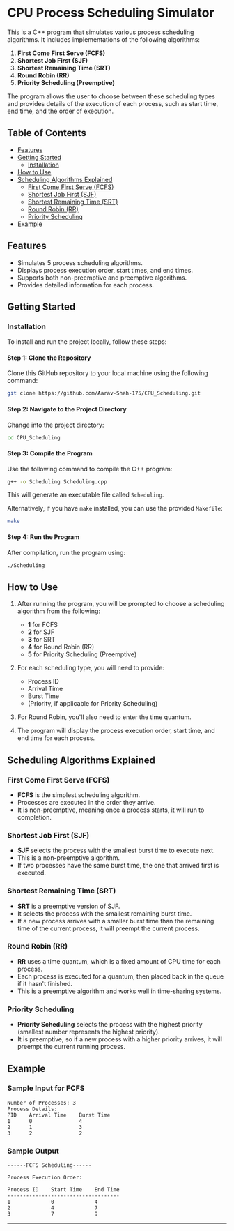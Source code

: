 # CPU Process Scheduling Simulator

This is a C++ program that simulates various process scheduling algorithms. It includes implementations of the following algorithms:

1. **First Come First Serve (FCFS)**
2. **Shortest Job First (SJF)**
3. **Shortest Remaining Time (SRT)**
4. **Round Robin (RR)**
5. **Priority Scheduling (Preemptive)**

The program allows the user to choose between these scheduling types and provides details of the execution of each process, such as start time, end time, and the order of execution.

## Table of Contents

- [Features](#features)
- [Getting Started](#getting-started)
  - [Installation](#installation)
- [How to Use](#how-to-use)
- [Scheduling Algorithms Explained](#scheduling-algorithms-explained)
  - [First Come First Serve (FCFS)](#first-come-first-serve-fcfs)
  - [Shortest Job First (SJF)](#shortest-job-first-sjf)
  - [Shortest Remaining Time (SRT)](#shortest-remaining-time-srt)
  - [Round Robin (RR)](#round-robin-rr)
  - [Priority Scheduling](#priority-scheduling)
- [Example](#example)

## Features

- Simulates 5 process scheduling algorithms.
- Displays process execution order, start times, and end times.
- Supports both non-preemptive and preemptive algorithms.
- Provides detailed information for each process.

## Getting Started

### Installation

To install and run the project locally, follow these steps:

#### Step 1: Clone the Repository

Clone this GitHub repository to your local machine using the following command:

```bash
git clone https://github.com/Aarav-Shah-175/CPU_Scheduling.git
```

#### Step 2: Navigate to the Project Directory

Change into the project directory:

```bash
cd CPU_Scheduling
```

#### Step 3: Compile the Program

Use the following command to compile the C++ program:

```bash
g++ -o Scheduling Scheduling.cpp
```

This will generate an executable file called `Scheduling`.

Alternatively, if you have `make` installed, you can use the provided `Makefile`:

```bash
make
```

#### Step 4: Run the Program

After compilation, run the program using:

```bash
./Scheduling
```

## How to Use

1. After running the program, you will be prompted to choose a scheduling algorithm from the following:
    - **1** for FCFS
    - **2** for SJF
    - **3** for SRT
    - **4** for Round Robin (RR)
    - **5** for Priority Scheduling (Preemptive)

2. For each scheduling type, you will need to provide:
    - Process ID
    - Arrival Time
    - Burst Time
    - (Priority, if applicable for Priority Scheduling)

3. For Round Robin, you'll also need to enter the time quantum.

4. The program will display the process execution order, start time, and end time for each process.

## Scheduling Algorithms Explained

### First Come First Serve (FCFS)

- **FCFS** is the simplest scheduling algorithm.
- Processes are executed in the order they arrive.
- It is non-preemptive, meaning once a process starts, it will run to completion.

### Shortest Job First (SJF)

- **SJF** selects the process with the smallest burst time to execute next.
- This is a non-preemptive algorithm.
- If two processes have the same burst time, the one that arrived first is executed.

### Shortest Remaining Time (SRT)

- **SRT** is a preemptive version of SJF.
- It selects the process with the smallest remaining burst time.
- If a new process arrives with a smaller burst time than the remaining time of the current process, it will preempt the current process.

### Round Robin (RR)

- **RR** uses a time quantum, which is a fixed amount of CPU time for each process.
- Each process is executed for a quantum, then placed back in the queue if it hasn't finished.
- This is a preemptive algorithm and works well in time-sharing systems.

### Priority Scheduling

- **Priority Scheduling** selects the process with the highest priority (smallest number represents the highest priority).
- It is preemptive, so if a new process with a higher priority arrives, it will preempt the current running process.

## Example

### Sample Input for FCFS
```
Number of Processes: 3
Process Details:
PID    Arrival Time    Burst Time
1      0               4
2      1               3
3      2               2
```

### Sample Output
```
------FCFS Scheduling------

Process Execution Order:

Process ID    Start Time    End Time
------------------------------------
1             0             4
2             4             7
3             7             9
```

------------------------------
